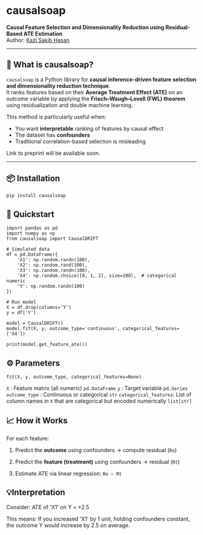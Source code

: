 # causalsoap

**Causal Feature Selection and Dimensionality Reduction using Residual-Based ATE Estimation**  
Author: [Kazi Sakib Hasan](mailto:simanto.alt@gmail.com)

---

## 🔰 What is causalsoap?

`causalsoap` is a Python library for **causal inference-driven feature selection and dimensionality reduction technique**.  
It ranks features based on their **Average Treatment Effect (ATE)** on an outcome variable by applying the **Frisch–Waugh–Lovell (FWL) theorem** using residualization and double machine learning.

This method is particularly useful when:
- You want **interpretable** ranking of features by causal effect
- The dataset has **confounders**
- Traditional correlation-based selection is misleading

Link to preprint will be available soon. 

---

## 📦 Installation

```bash
pip install causalsoap
```
## 🚀 Quickstart 
```
import pandas as pd
import numpy as np
from causalsoap import CausalDRIFT

# Simulated data
df = pd.DataFrame({
    'X1': np.random.randn(100),
    'X2': np.random.rand(100),
    'X3': np.random.randn(100),
    'X4': np.random.choice([0, 1, 2], size=100),  # categorical numeric
    'Y': np.random.randn(100)
})

# Run model
X = df.drop(columns='Y')
y = df['Y']

model = CausalDRIFT()
model.fit(X, y, outcome_type='continuous', categorical_features=['X4'])

print(model.get_feature_ate())
```
## ⚙️ Parameters
```
fit(X, y, outcome_type, categorical_features=None) 
```
`X` : Feature matrix (all numeric) `pd.DataFrame`
`y` : Target variable `pd.Series`
`outcome_type` : Continuous or categorical `str`
`categorical_features`: List of column names in `X` that are categorical but encoded numerically `list[str]`

## 📈 How it Works

For each feature:

1.  Predict the **outcome** using confounders → compute residual (`Ro`)
    
2.  Predict the **feature (treatment)** using confounders → residual (`Rt`)
    
3.  Estimate ATE via linear regression: `Ro ~ Rt`

## 💡Interpretation 

Consider: ATE of 'X1' on Y = +2.5 

This means: 
If you increased 'X1' by 1 unit, holding confounders constant,
the outcome Y would increase by 2.5 on average.

